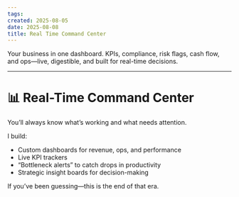 ```yaml
---
tags: 
created: 2025-08-05
date: 2025-08-08
title: Real Time Command Center
---
```

Your business in one dashboard. KPIs, compliance, risk flags, cash flow, and ops—live, digestible, and built for real-time decisions.

---

# 📊 Real-Time Command Center

You’ll always know what’s working and what needs attention.

I build:
- Custom dashboards for revenue, ops, and performance
- Live KPI trackers
- “Bottleneck alerts” to catch drops in productivity
- Strategic insight boards for decision-making

If you’ve been guessing—this is the end of that era.
